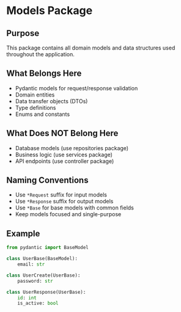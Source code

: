 # Models Package

## Purpose
This package contains all domain models and data structures used throughout the application.

## What Belongs Here
- Pydantic models for request/response validation
- Domain entities
- Data transfer objects (DTOs)
- Type definitions
- Enums and constants

## What Does NOT Belong Here
- Database models (use repositories package)
- Business logic (use services package)
- API endpoints (use controller package)

## Naming Conventions
- Use `*Request` suffix for input models
- Use `*Response` suffix for output models
- Use `*Base` for base models with common fields
- Keep models focused and single-purpose

## Example
```python
from pydantic import BaseModel

class UserBase(BaseModel):
    email: str

class UserCreate(UserBase):
    password: str

class UserResponse(UserBase):
    id: int
    is_active: bool
```
